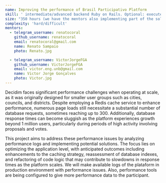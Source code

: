```yaml
---
name: Improving the performance of Brasil Participativo Platform
skill: ' intermediate/advanced backend Ruby on Rails. Optional: execute and understand performance logs.'
size: "350 hours (we have the mentors also implementing part of the solution)"
complexity: 'hard/difficult'
mentors: 
  - telegram_username: renatocoral
    github_username: renatocoral
    email: renatocoral@gmail.com
    name: Renato Sampaio
    photo: Renato.jpg

  - telegram_username: VictorJorgeFGA
    github_username: VictorJorgeFGA
    email: victor.eng.unb@gmail.com
    name: Victor Jorge Gonçalves
    photo: Victor.jpg
---
```

Decidim faces significant performance challenges when operating at scale, as it was originally designed for smaller user groups such as cities, councils, and districts. Despite employing a Redis cache service to enhance performance, numerous page loads still necessitate a substantial number of database requests, sometimes reaching up to 300. Additionally, database response times can become sluggish as the platform experiences growth beyond 1 million users, particularly during periods of high activity involving proposals and votes.

This project aims to address these performance issues by analyzing performance logs and implementing potential solutions. The focus lies on optimizing the application level, with anticipated outcomes including enhancements to the caching strategy, reassessment of database indexes, and refactoring of code logic that may contribute to slowdowns in response times as the platform scales. We will make available logs of the plataform in production environment with performance issues. Also, performance tools are being configured to give more performance data to the participant.